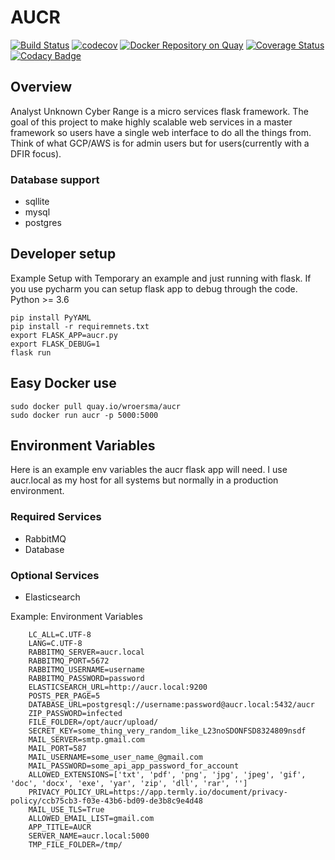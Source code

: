 # AUCR
[![Build Status](https://travis-ci.org/AUCR/AUCR.svg?branch=master)](https://travis-ci.org/AUCR/AUCR)
[![codecov](https://codecov.io/gh/AUCR/AUCR/branch/master/graph/badge.svg)](https://codecov.io/gh/AUCR/AUCR)
[![Docker Repository on Quay](https://quay.io/repository/wroersma/aucr/status "Docker Repository on Quay")](https://quay.io/repository/wroersma/aucr)
[![Coverage Status](https://coveralls.io/repos/github/AUCR/AUCR/badge.svg)](https://coveralls.io/github/AUCR/AUCR)
[![Codacy Badge](https://api.codacy.com/project/badge/Grade/d1f608a25a974e98a478595b0f6cf9dc)](https://www.codacy.com/gh/AUCR/AUCR?utm_source=github.com&amp;utm_medium=referral&amp;utm_content=AUCR/AUCR&amp;utm_campaign=Badge_Grade)

## Overview

Analyst Unknown Cyber Range is a micro services flask framework. The goal of this project to make highly scalable web 
services in a master framework so users have a single web interface to do all the things from. Think of what GCP/AWS is
 for admin users but for users(currently with a DFIR focus). 

### Database support

-   sqllite
-   mysql
-   postgres

## Developer setup

Example Setup with Temporary an example and just running with flask. If you use pycharm you can setup flask app to debug
 through the code. Python >= 3.6  

    pip install PyYAML
    pip install -r requiremnets.txt
    export FLASK_APP=aucr.py
    export FLASK_DEBUG=1
    flask run

## Easy Docker use

    sudo docker pull quay.io/wroersma/aucr
    sudo docker run aucr -p 5000:5000

## Environment Variables

Here is an example env variables the aucr flask app will need. I use aucr.local as my host for all systems but normally 
in a production environment. 

### Required Services

-   RabbitMQ 
-   Database

### Optional Services

-   Elasticsearch

Example: Environment Variables

        LC_ALL=C.UTF-8
        LANG=C.UTF-8
        RABBITMQ_SERVER=aucr.local
        RABBITMQ_PORT=5672
        RABBITMQ_USERNAME=username
        RABBITMQ_PASSWORD=password
        ELASTICSEARCH_URL=http://aucr.local:9200
        POSTS_PER_PAGE=5
        DATABASE_URL=postgresql://username:password@aucr.local:5432/aucr
        ZIP_PASSWORD=infected
        FILE_FOLDER=/opt/aucr/upload/
        SECRET_KEY=some_thing_very_random_like_L23noSDONFSD8324809nsdf
        MAIL_SERVER=smtp.gmail.com
        MAIL_PORT=587
        MAIL_USERNAME=some_user_name_@gmail.com
        MAIL_PASSWORD=some_api_app_password_for_account
        ALLOWED_EXTENSIONS=['txt', 'pdf', 'png', 'jpg', 'jpeg', 'gif', 'doc', 'docx', 'exe', 'yar', 'zip', 'dll', 'rar', '']
        PRIVACY_POLICY_URL=https://app.termly.io/document/privacy-policy/ccb75cb3-f03e-43b6-bd09-de3b8c9e4d48
        MAIL_USE_TLS=True
        ALLOWED_EMAIL_LIST=gmail.com
        APP_TITLE=AUCR
        SERVER_NAME=aucr.local:5000
        TMP_FILE_FOLDER=/tmp/